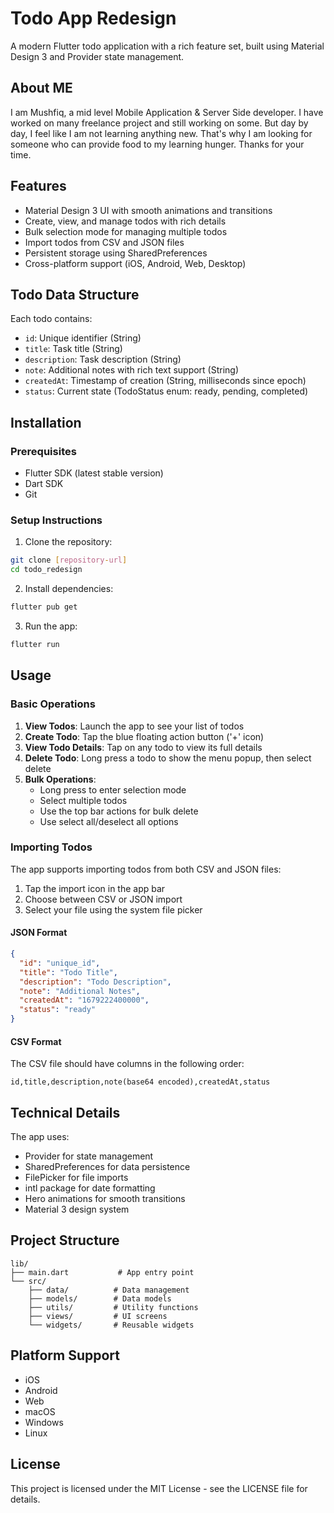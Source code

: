 # Todo App Redesign

A modern Flutter todo application with a rich feature set, built using Material Design 3 and Provider state management.


## About ME
I am Mushfiq, a mid level Mobile Application & Server Side developer. I have worked on many freelance project and still working on some. But day by day, I feel like I am not learning anything new. That's why I am looking for someone who can provide food to my learning hunger. Thanks for your time. 



## Features

- Material Design 3 UI with smooth animations and transitions
- Create, view, and manage todos with rich details
- Bulk selection mode for managing multiple todos
- Import todos from CSV and JSON files
- Persistent storage using SharedPreferences
- Cross-platform support (iOS, Android, Web, Desktop)

## Todo Data Structure

Each todo contains:
- `id`: Unique identifier (String)
- `title`: Task title (String)
- `description`: Task description (String)
- `note`: Additional notes with rich text support (String)
- `createdAt`: Timestamp of creation (String, milliseconds since epoch)
- `status`: Current state (TodoStatus enum: ready, pending, completed)

## Installation

### Prerequisites
- Flutter SDK (latest stable version)
- Dart SDK
- Git

### Setup Instructions

1. Clone the repository:
```bash
git clone [repository-url]
cd todo_redesign
```

2. Install dependencies:
```bash
flutter pub get
```

3. Run the app:
```bash
flutter run
```

## Usage

### Basic Operations

1. **View Todos**: Launch the app to see your list of todos
2. **Create Todo**: Tap the blue floating action button ('+' icon)
3. **View Todo Details**: Tap on any todo to view its full details
4. **Delete Todo**: Long press a todo to show the menu popup, then select delete
5. **Bulk Operations**:
   - Long press to enter selection mode
   - Select multiple todos
   - Use the top bar actions for bulk delete
   - Use select all/deselect all options

### Importing Todos

The app supports importing todos from both CSV and JSON files:

1. Tap the import icon in the app bar
2. Choose between CSV or JSON import
3. Select your file using the system file picker

#### JSON Format
```json
{
  "id": "unique_id",
  "title": "Todo Title",
  "description": "Todo Description",
  "note": "Additional Notes",
  "createdAt": "1679222400000",
  "status": "ready"
}
```

#### CSV Format
The CSV file should have columns in the following order:
```
id,title,description,note(base64 encoded),createdAt,status
```

## Technical Details

The app uses:
- Provider for state management
- SharedPreferences for data persistence
- FilePicker for file imports
- intl package for date formatting
- Hero animations for smooth transitions
- Material 3 design system

## Project Structure

```
lib/
├── main.dart           # App entry point
└── src/
    ├── data/          # Data management
    ├── models/        # Data models
    ├── utils/         # Utility functions
    ├── views/         # UI screens
    └── widgets/       # Reusable widgets
```

## Platform Support

- iOS
- Android
- Web
- macOS
- Windows
- Linux

## License

This project is licensed under the MIT License - see the LICENSE file for details.
